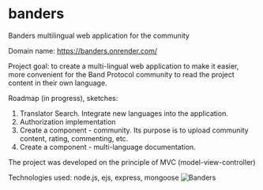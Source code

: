 # banders
Banders multilingual web application for the community

Domain name: https://banders.onrender.com/

Project goal: to create a multi-lingual web application to make it easier, more convenient for the Band Protocol community to read the project content in their own language.

Roadmap (in progress), sketches:

1. Translator Search. Integrate new languages into the application.
2. Authorization implementation
3. Create a component - community. Its purpose is to upload community content, rating, commenting, etc.
4. Create a component - multi-language documentation.


The project was developed on the principle of MVC (model-view-controller)

Technologies used: node.js, ejs, express, mongoose
![Banders](https://github.com/IvanEr-ui/banders/assets/79088192/f40e7890-1d62-40ba-8950-528030590c1e)
